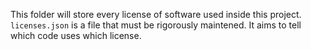 This folder will store every license of software used inside this project.
`licenses.json` is a file that must be rigorously maintened. It aims to tell which code uses which license.